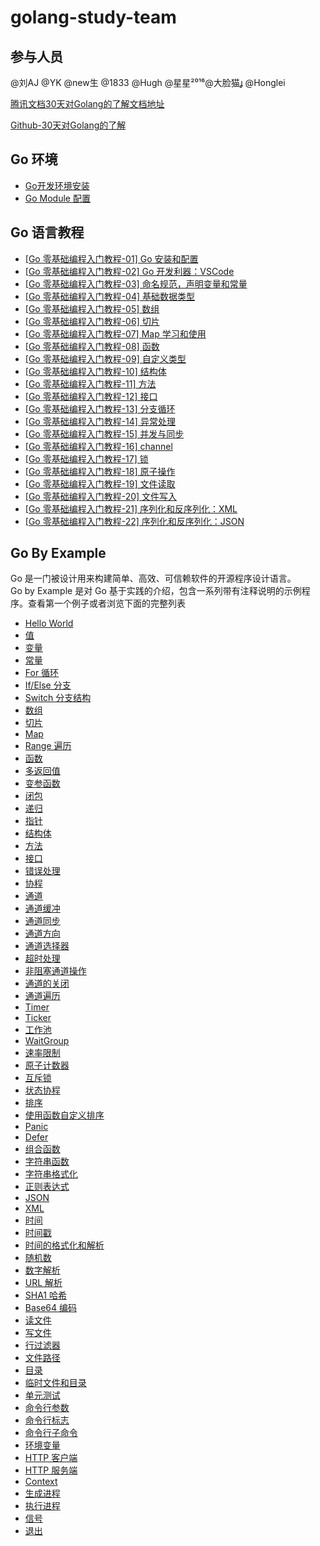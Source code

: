 # golang-study-team
## 参与人员
@刘AJ @YK @new生 @1833 @Hugh @星星²⁰¹⁶@大脸猫 @Honglei

[腾讯文档30天对Golang的了解文档地址](https://docs.qq.com/doc/DSE9VQmJUU1NsbGRT)

 [Github-30天对Golang的了解](doc/team.md) 

## Go 环境
- [Go开发环境安装](https://gocn.vip/wiki/install)
- [Go Module 配置](https://gocn.vip/wiki/gomodule)

## Go 语言教程
- [[Go 零基础编程入门教程-01] Go 安装和配置](https://www.bilibili.com/video/av18288497/)
- [[Go 零基础编程入门教程-02] Go 开发利器：VSCode](https://www.bilibili.com/video/av18319744/)
- [[Go 零基础编程入门教程-03] 命名规范，声明变量和常量](https://www.bilibili.com/video/av18523501/)
- [[Go 零基础编程入门教程-04] 基础数据类型](https://www.bilibili.com/video/av18545561/)
- [[Go 零基础编程入门教程-05] 数组](https://www.bilibili.com/video/av18622585/)
- [[Go 零基础编程入门教程-06] 切片](https://www.bilibili.com/video/av18699016/)
- [[Go 零基础编程入门教程-07] Map 学习和使用](https://www.bilibili.com/video/av18794720/)
- [[Go 零基础编程入门教程-08] 函数](https://www.bilibili.com/video/av18832358/)
- [[Go 零基础编程入门教程-09] 自定义类型](https://www.bilibili.com/video/av19875467)
- [[Go 零基础编程入门教程-10] 结构体](https://www.bilibili.com/video/av20049165/)
- [[Go 零基础编程入门教程-11] 方法](https://www.bilibili.com/video/av20318388/)
- [[Go 零基础编程入门教程-12] 接口](https://www.bilibili.com/video/av20330175/)
- [[Go 零基础编程入门教程-13] 分支循环](https://www.bilibili.com/video/av20620028/)
- [[Go 零基础编程入门教程-14] 异常处理](https://www.bilibili.com/video/av20664302/)
- [[Go 零基础编程入门教程-15] 并发与同步](https://www.bilibili.com/video/av20894338/)
- [[Go 零基础编程入门教程-16] channel](https://www.bilibili.com/video/av20931427/)
- [[Go 零基础编程入门教程-17] 锁](https://www.bilibili.com/video/av21172512)
- [[Go 零基础编程入门教程-18] 原子操作](https://www.bilibili.com/video/av21227084)
- [[Go 零基础编程入门教程-19] 文件读取](https://www.bilibili.com/video/av21890850)
- [[Go 零基础编程入门教程-20] 文件写入](https://www.bilibili.com/video/av22436779)
- [[Go 零基础编程入门教程-21] 序列化和反序列化：XML](https://www.bilibili.com/video/av23686676)
- [[Go 零基础编程入门教程-22] 序列化和反序列化：JSON](https://www.bilibili.com/video/av24327123)


## Go By Example
Go 是一门被设计用来构建简单、高效、可信赖软件的开源程序设计语言。<br />Go by Example 是对 Go 基于实践的介绍，包含一系列带有注释说明的示例程序。查看第一个例子或者浏览下面的完整列表
- [Hello World](https://gobyexample-cn.github.io/hello-world)
- [值](https://gobyexample-cn.github.io/values)
- [变量](https://gobyexample-cn.github.io/variables)
- [常量](https://gobyexample-cn.github.io/constants)
- [For 循环](https://gobyexample-cn.github.io/for)
- [If/Else 分支](https://gobyexample-cn.github.io/if-else)
- [Switch 分支结构](https://gobyexample-cn.github.io/switch)
- [数组](https://gobyexample-cn.github.io/arrays)
- [切片](https://gobyexample-cn.github.io/slices)
- [Map](https://gobyexample-cn.github.io/maps)
- [Range 遍历](https://gobyexample-cn.github.io/range)
- [函数](https://gobyexample-cn.github.io/functions)
- [多返回值](https://gobyexample-cn.github.io/multiple-return-values)
- [变参函数](https://gobyexample-cn.github.io/variadic-functions)
- [闭包](https://gobyexample-cn.github.io/closures)
- [递归](https://gobyexample-cn.github.io/recursion)
- [指针](https://gobyexample-cn.github.io/pointers)
- [结构体](https://gobyexample-cn.github.io/structs)
- [方法](https://gobyexample-cn.github.io/methods)
- [接口](https://gobyexample-cn.github.io/interfaces)
- [错误处理](https://gobyexample-cn.github.io/errors)
- [协程](https://gobyexample-cn.github.io/goroutines)
- [通道](https://gobyexample-cn.github.io/channels)
- [通道缓冲](https://gobyexample-cn.github.io/channel-buffering)
- [通道同步](https://gobyexample-cn.github.io/channel-synchronization)
- [通道方向](https://gobyexample-cn.github.io/channel-directions)
- [通道选择器](https://gobyexample-cn.github.io/select)
- [超时处理](https://gobyexample-cn.github.io/timeouts)
- [非阻塞通道操作](https://gobyexample-cn.github.io/non-blocking-channel-operations)
- [通道的关闭](https://gobyexample-cn.github.io/closing-channels)
- [通道遍历](https://gobyexample-cn.github.io/range-over-channels)
- [Timer](https://gobyexample-cn.github.io/timers)
- [Ticker](https://gobyexample-cn.github.io/tickers)
- [工作池](https://gobyexample-cn.github.io/worker-pools)
- [WaitGroup](https://gobyexample-cn.github.io/waitgroups)
- [速率限制](https://gobyexample-cn.github.io/rate-limiting)
- [原子计数器](https://gobyexample-cn.github.io/atomic-counters)
- [互斥锁](https://gobyexample-cn.github.io/mutexes)
- [状态协程](https://gobyexample-cn.github.io/stateful-goroutines)
- [排序](https://gobyexample-cn.github.io/sorting)
- [使用函数自定义排序](https://gobyexample-cn.github.io/sorting-by-functions)
- [Panic](https://gobyexample-cn.github.io/panic)
- [Defer](https://gobyexample-cn.github.io/defer)
- [组合函数](https://gobyexample-cn.github.io/collection-functions)
- [字符串函数](https://gobyexample-cn.github.io/string-functions)
- [字符串格式化](https://gobyexample-cn.github.io/string-formatting)
- [正则表达式](https://gobyexample-cn.github.io/regular-expressions)
- [JSON](https://gobyexample-cn.github.io/json)
- [XML](https://gobyexample-cn.github.io/xml)
- [时间](https://gobyexample-cn.github.io/time)
- [时间戳](https://gobyexample-cn.github.io/epoch)
- [时间的格式化和解析](https://gobyexample-cn.github.io/time-formatting-parsing)
- [随机数](https://gobyexample-cn.github.io/random-numbers)
- [数字解析](https://gobyexample-cn.github.io/number-parsing)
- [URL 解析](https://gobyexample-cn.github.io/url-parsing)
- [SHA1 哈希](https://gobyexample-cn.github.io/sha1-hashes)
- [Base64 编码](https://gobyexample-cn.github.io/base64-encoding)
- [读文件](https://gobyexample-cn.github.io/reading-files)
- [写文件](https://gobyexample-cn.github.io/writing-files)
- [行过滤器](https://gobyexample-cn.github.io/line-filters)
- [文件路径](https://gobyexample-cn.github.io/file-paths)
- [目录](https://gobyexample-cn.github.io/directories)
- [临时文件和目录](https://gobyexample-cn.github.io/temporary-files-and-directories)
- [单元测试](https://gobyexample-cn.github.io/testing)
- [命令行参数](https://gobyexample-cn.github.io/command-line-arguments)
- [命令行标志](https://gobyexample-cn.github.io/command-line-flags)
- [命令行子命令](https://gobyexample-cn.github.io/command-line-subcommands)
- [环境变量](https://gobyexample-cn.github.io/environment-variables)
- [HTTP 客户端](https://gobyexample-cn.github.io/http-clients)
- [HTTP 服务端](https://gobyexample-cn.github.io/http-servers)
- [Context](https://gobyexample-cn.github.io/context)
- [生成进程](https://gobyexample-cn.github.io/spawning-processes)
- [执行进程](https://gobyexample-cn.github.io/execing-processes)
- [信号](https://gobyexample-cn.github.io/signals)
- [退出](https://gobyexample-cn.github.io/exit)

